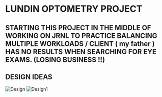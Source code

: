 # LUNDIN OPTOMETRY PROJECT 

## STARTING THIS PROJECT IN THE MIDDLE OF WORKING ON JRNL TO PRACTICE BALANCING MULTIPLE WORKLOADS / CLIENT ( my father ) HAS NO RESULTS WHEN SEARCHING FOR EYE EXAMS. (LOSING BUSINESS !!)


## DESIGN IDEAS
![Design](https://user-images.githubusercontent.com/82530947/155265186-353dc73c-7d0f-4c80-9d14-7f0588a21559.png)
![Design1](https://user-images.githubusercontent.com/82530947/155265182-a6825b2e-c760-4413-b1ca-076448911a06.png)
